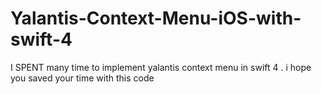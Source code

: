 # Yalantis-Context-Menu-iOS-with-swift-4
I SPENT many time to implement  yalantis context menu  in swift 4 . i hope you saved your time with this code 
